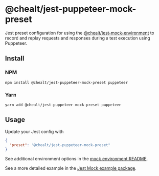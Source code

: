 # @chealt/jest-puppeteer-mock-preset

Jest preset configuration for using the [@chealt/jest-mock-environment](https://www.npmjs.com/package/@chealt/jest-mock-environment) to record and replay requests and responses during a test execution using Puppeteer.

## Install

### NPM

```
npm install @chealt/jest-puppeteer-mock-preset puppeteer
```

### Yarn

```
yarn add @chealt/jest-puppeteer-mock-preset puppeteer
```

## Usage

Update your Jest config with

```json
{
  "preset": "@chealt/jest-puppeteer-mock-preset"
}
```

See additional environment options in the [mock environment README](https://www.npmjs.com/package/@chealt/jest-mock-environment).

See a more detailed example in the [Jest Mock example package](https://github.com/chealt/chealt/tree/main/packages/jest-mock-example).

